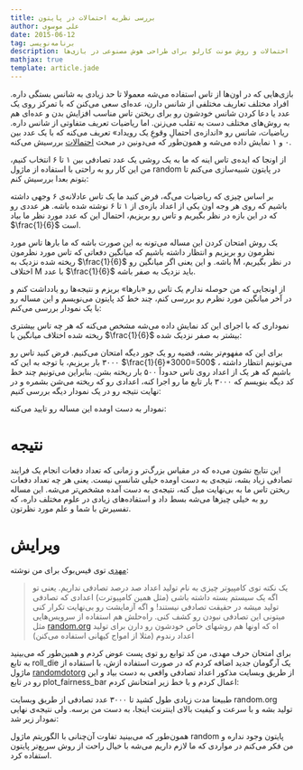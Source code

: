 ```yaml
---
title: بررسی نظریه احتمالات در پایتون
author: علی موسوی
date: 2015-06-12
tag: برنامه‌نویسی
description: احتمالات و روش مونت کارلو برای طراحی هوش مصنوعی در بازی‌ها
mathjax: true
template: article.jade
---
```


بازی‌هایی که در اون‌ها از تاس استفاده می‌شه معمولا تا حد زیادی به شانس
بستگی داره. افراد مختلف تعاریف مختلفی از شانس دارن، عده‌ای سعی می‌کنن که
با تمرکز روی یک عدد یا دعا کردن شانس خودشون رو برای ریختن تاس مناسب
افزایش بدن و عده‌ای هم به روش‌های مختلف دست به تقلب می‌زنن. اما ریاضیات
تعریف متفاوتی از شانس داره. ریاضیات، شانس رو «اندازه‌ی احتمالِ وقوعِ یک
رویداد» تعریف می‌کنه که با یک عدد بین ۰ و ۱ نمایش داده می‌شه و همون‌طور
که می‌دونین در مبحث
[احتمالات](http://fa.wikipedia.org/wiki/%D8%A7%D8%AD%D8%AA%D9%85%D8%A7%D9%84%D8%A7%D8%AA)
بررسیش می‌کنه.

از اونجا که ایده‌ی تاس اینه که ما به یک روشی یک عدد تصادفی بین ۱ تا ۶
انتخاب کنیم، من این کار رو به راحتی با استفاده از ماژول random در پایتون
شبیه‌سازی می‌کنم تا بتونم بعدا بررسیش کنم:

بر اساس چیزی که ریاضیات می‌گه، فرض کنید ما یک تاس عادلانه‌ی ۶ وجهی داشته
باشیم که روی هر وجه اون یکی از اعداد بازه‌‌ی از ۱ تا ۶ نوشته شده باشه.
هر عددی رو که در این بازه در نظر بگیریم و تاس رو بریزیم، احتمال این که
عدد مورد نظر ما بیاد $\frac{1}{6}$ است.

یک روش امتحان کردن این مساله می‌تونه به این صورت باشه که ما بارها تاس
مورد نظرمون رو بریزیم و انتظار داشته باشیم که میانگین دفعاتی که تاس مورد
نظرمون ریخته شده نزدیک به $\frac{1}{6}$ باشه. و این یعنی اگر میانگین رو
M در نظر بگیریم، اختلاف M با عدد $\frac{1}{6}$ باید نزدیک به صفر باشه.

از اونجایی که من حوصله ندارم یک تاس رو «بارها» بریزم و نتیجه‌ها رو
یادداشت کنم و در آخر میانگین مورد نظرم رو بررسی کنم، چند خط کد پایتون
می‌نویسم و این مساله رو با یک نمودار بررسی می‌کنم:

نموداری که با اجرای این کد نمایش داده می‌شه مشخص می‌کنه که هر چه تاس
بیشتری ریخته شده اختلاف میانگین با $\frac{1}{6}$ بیشتر به صفر نزدیک شده:

برای این که مفهوم‌تر بشه، قضیه رو یک جور دیگه امتحان می‌کنیم. فرض کنید
تاس رو ۳۰۰۰ بار بریزیم، با توجه به این که $\frac{1}{6}*3000=500$ ،
می‌تونیم انتظار داشته باشیم که هر یک از اعداد روی تاس حدوداً ۵۰۰ بار
ریخته بشن. بنابراین می‌تونیم چند خط کد دیگه بنویسم که ۳۰۰۰ بار تابع ما
رو اجرا کنه، اعدادی رو که ریخته می‌شن بشمره و در نهایت نتیجه رو در یک
نمودار دیگه بررسی کنیم:

نمودار به دست اومده این مساله رو تایید می‌کنه:

نتیجه‌
======

این نتایج نشون می‌ده که در مقیاس بزرگ‌تر و زمانی که تعداد دفعات انجام یک
فرایند تصادفی زیاد بشه، نتیجه‌ی به دست اومده خیلی شانسی نیست. یعنی هر چه
تعداد دفعات ریختن تاس ما به بی‌نهایت میل کنه، نتیجه‌ی به دست آمده
مشخص‌تر می‌شه. این مساله رو به خیلی چیزها می‌شه بسط داد و استفاده‌های
زیادی در علوم مختلف داره، که تفسیرش با شما و علم مورد نظرتون.

ویرایش
======

[مهدی](http://ataeyan.com/) توی فیس‌بوک برای من نوشته:

> یک نکته توی کامپیوتر چیزی به نام تولید اعداد صد درصد تصادفی نداریم.
> یعنی تو اگه یک سیستم بسته داشته باشی (مثل همین کامپیوترت) اعدادی که
> تصادفی تولید میشه در حقیقت تصادفی نیستند! و اگه آزمایشت رو بی‌نهایت
> تکرار کنی میتونی این تصادفی نبودن رو کشف کنی. راه‌حلش هم استفاده از
> سرویس‌هایی مثل [random.org](http://random.org) اه که اونها هم روشهای
> خاص خودشون رو دارن برای تولید اعداد رندوم (مثلا از امواج کیهانی
> استفاده می‌کنن)

برای امتحان حرف مهدی، من کد توابع رو توی پست عوض کردم و همین‌طور که
می‌بینید به تابع roll\_die یک آرگومان جدید اضافه کردم که در صورت استفاده
ازش، با استفاده از ماژول
[randomdotorg](https://pypi.python.org/pypi/randomdotorg/) از طریق
وبسایت مذکور اعداد تصادفی واقعی به دست بیاد و این رو در تابع
plot\_fairness\_bar اعمال کردم و با خط زیر امتحانش کردم:

طبیعتا مدت زیادی طول کشید تا ۳۰۰۰ عدد تصادفی از طریق وبسایت random.org
تولید بشه و با سرعت و کیفیت بالای اینترنت اینجا، به دست من برسه. ولی
نتیجه‌ی نهایی نمودار زیر شد:

همون‌طور که می‌بینید تفاوت آن‌چنانی با الگوریتم ماژول random پایتون وجود
نداره و من فکر می‌کنم در مواردی که ما لازم داریم می‌شه با خیال راحت از
روش سریع‌تر پایتون استفاده کرد.
